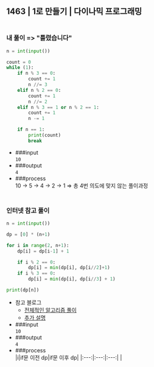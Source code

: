 ## 1463 | 1로 만들기 | 다이나믹 프로그래밍

### <br>내 풀이 => "틀렸습니다"
```python
n = int(input())

count = 0
while (1):
    if n % 3 == 0:
        count += 1
        n //= 3
    elif n % 2 == 0:
        count += 1
        n //= 2
    elif n % 3 == 1 or n % 2 == 1:
        count += 1
        n -= 1

    if n == 1:
        print(count)
        break
```
+ ###input<br>
    `10`
+ ###output<br>
    `4`
+ ###process<br>
    10 -> 5 -> 4 -> 2 -> 1 => 총 4번
    의도에 맞지 않는 풀이과정

### <br>인터넷 참고 풀이
```python
n = int(input())

dp = [0] * (n+1)

for i in range(2, n+1):
    dp[i] = dp[i-1] + 1

    if i % 2 == 0:
        dp[i] = min(dp[i], dp[i//2]+1)
    if i % 3 == 0:
        dp[i] = min(dp[i], dp[i//3] + 1)

print(dp[n])
```
+ 참고 블로그
    - [전체적인 알고리즘 풀이](https://hongcoding.tistory.com/46)
    - [추가 설명](https://jae04099.tistory.com/entry/%ED%8C%8C%EC%9D%B4%EC%8D%AC-%EB%B0%B1%EC%A4%80-1463-1%EB%A1%9C-%EB%A7%8C%EB%93%A4%EA%B8%B0)
+ ###input<br>
    `10`
+ ###output<br>
    `4`
+ ###process<br>
    |i|if문 이전 dp|if문 이후 dp|
    |:---:|:---:|:---:|
|